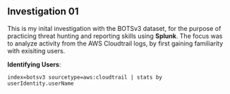 ## Investigation 01

This is my inital investigation with the BOTSv3 dataset, for the purpose of practicing threat hunting and reporting skills using **Splunk**. The focus was to analyze activity from the AWS Cloudtrail logs, by first gaining familiarity with exisiting users. 

**Identifying Users**:

```splunk
index=botsv3 sourcetype=aws:cloudtrail | stats by userIdentity.userName
```

